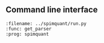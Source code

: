 ## Command line interface

```{argparse}
:filename: ../spimquant/run.py
:func: get_parser
:prog: spimquant
```
